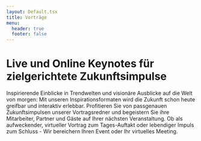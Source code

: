 ```yaml
---
layout: Default.tsx
title: Vorträge
menu:
  header: true
  footer: false
---
```

# Live und Online Keynotes für zielgerichtete Zukunftsimpulse
Inspirierende Einblicke in Trendwelten und visionäre Ausblicke auf die Welt von morgen: Mit unseren Inspirationsformaten wird die Zukunft schon heute greifbar und interaktiv erlebbar. Profitieren Sie von passgenauen Zukunftsimpulsen unserer Vortragsredner und begeistern Sie ihre Mitarbeiter, Partner und Gäste auf Ihrer nächsten Veranstaltung. Ob als aufweckender, virtueller Vortrag zum Tages-Auftakt oder lebendiger Impuls zum Schluss - Wir bereichern Ihren Event oder Ihr virtuelles Meeting.